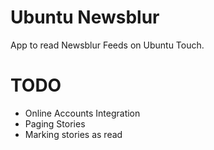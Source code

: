 Ubuntu Newsblur
===============

App to read Newsblur Feeds on Ubuntu Touch.

TODO
====

* Online Accounts Integration
* Paging Stories
* Marking stories as read
